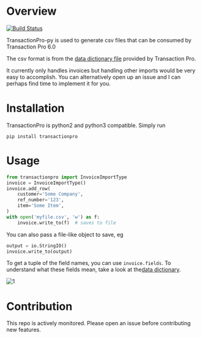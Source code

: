 # Overview

[![Build Status](https://travis-ci.org/wontonst/transactionpro-py.svg?branch=master)](https://travis-ci.org/wontonst/transactionpro-py)

TransactionPro-py is used to generate csv files that 
can be consumed by Transaction Pro 6.0

The csv format is from the [data dictionary file](1)
provided by Transaction Pro.

It currently only handles invoices but handling
other imports would be very easy to accomplish.
You can alternatively open up an issue and I can
perhaps find time to implement it for you.

# Installation

TransactionPro is python2 and python3 compatible.
Simply run

`pip install transactionpro`

# Usage

```python
from transactionpro import InvoiceImportType
invoice = InvoiceImportType()
invoice.add_row(
    customer='Some Company',
    ref_number='123',
    item='Some Item',
)
with open('myfile.csv', 'w') as f:
    invoice.write_to(f)  # saves to file
```

You can also pass a file-like object to save, eg

```python
output = io.StringIO()
invoice.write_to(output)
```

To get a tuple of the field names, you can use
`invoice.fields`. To understand what these fields mean,
take a look at the[data dictionary](1).

![1](http://www.baystateconsulting.com/forum/forum_posts.asp?TID=338&title=tpi-field-listing-data-dictionary)

# Contribution

This repo is actively monitored. Please open an
issue before contributing new features.